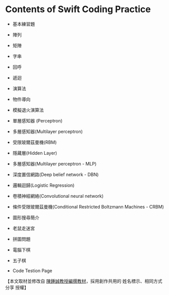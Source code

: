 #  Contents of Swift Coding Practice

- 基本練習題
- 陣列
- 矩陣
- 字串
- 回呼
- 遞迴
- 演算法
- 物件導向
- 模擬退火演算法
- 單層感知器 (Perceptron)
- 多層感知器(Multilayer perceptron)
- 受限玻爾茲曼機(RBM)
- 隱藏層(Hidden Layer)											
- 多層感知器(Multilayer perceptron - MLP)								
- 深度置信網路(Deep belief network - DBN)
- 邏輯迴歸(Logistic Regression)
- 卷積神經網絡(Convolutional neural network)
- 條件受限玻爾茲曼機(Conditional Restricted Boltzmann Machines - CRBM)
- 圖形搜尋簡介
- 老鼠走迷宮
- 拼圖問題
- 電腦下棋
- 五子棋

- Code Testion Page


【本文取材並修改自 [陳鍾誠教授編撰教材](http://ccc.nqu.edu.tw/wd.html#book:home)，採用創作共用的 姓名標示、相同方式分享 授權】